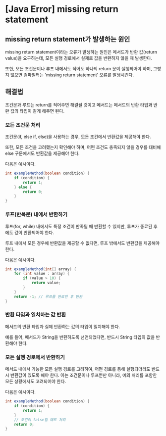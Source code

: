 # [Java Error] missing return statement

## missing return statement가 발생하는 원인
missing return statement이라는 오류가 발생하는 원인은 메서드가 반환 값(return value)을 요구하는데, 모든 실행 경로에서 실제로 값을 반환하지 않을 때 발생한다.

또한, 모든 조건문이나 루프 내에서도 적어도 하나의 return 문이 실행되어야 하며, 그렇지 않으면 컴파일러는 'missing return statement' 오류를 발생시킨다.

## 해결법
조건문과 루프는 return를 적어주면 해결될 것이고 메서드는 메서드의 반환 타입과 반환 값의 타입이 같게 해주면 된다.

### 모든 조건문 처리
조건문(if, else if, else)을 사용하는 경우, 모든 조건에서 반환값을 제공해야 한다.

또한, 모든 조건을 고려했는지 확인해야 하며, 어떤 조건도 충족되지 않을 경우를 대비해 else 구문에서도 반환값을 제공해야 한다.

다음은 예시이다.
```java
int exampleMethod(boolean condition) {
    if (condition) {
        return 1;
    } else {
        return 0;
    }
}
```

### 루프(반복문) 내에서 반환하기
루프(for, while) 내에서도 특정 조건이 만족될 때 반환할 수 있지만, 루프가 종료된 후에도 값이 반환되어야 한다.

루프 내에서 모든 경우에 반환값을 제공할 수 없다면, 루프 밖에서도 반환값을 제공해야 한다.

다음은 예시이다.
```java
int exampleMethod(int[] array) {
    for (int value : array) {
        if (value > 10) {
            return value;
        }
    }
    return -1; // 루프를 완료한 후 반환
}
```

### 반환 타입과 일치하는 값 반환
메서드의 반환 타입과 실제 반환하는 값의 타입이 일치해야 한다.

예를 들어, 메서드가 String을 반환하도록 선언되었다면, 반드시 String 타입의 값을 반환해야 한다.

### 모든 실행 경로에서 반환하기
메서드 내에서 가능한 모든 실행 경로를 고려하여, 어떤 경로를 통해 실행되더라도 반드시 반환값이 있도록 해야 한다. 이는 조건문이나 루프뿐만 아니라, 예외 처리를 포함한 모든 상황에서도 고려되어야 한다.

다음은 예시이다.
```java
int exampleMethod(boolean condition) {
    if (condition) {
        return 1;
    }
    // 조건이 false일 때도 처리
    return 0;
}
```
